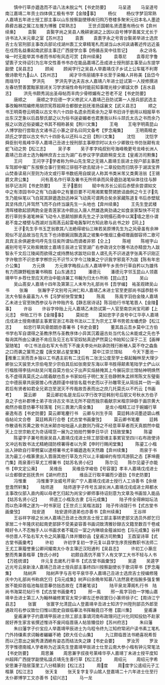 <!-- { "loadSidebar": true } -->
　　慎中行草亦遒逸而不谙八法未脱尘气【书史防要】
　　马呈道
　　马呈道号南江嘉靖二年贡士四体俱工极有书学【金陵事】
　　杨仪
　　杨仪字梦羽常熟人嘉靖五年进士授工部主事以山东按察副使移疾归购万卷楼多聚宋元旧本名人墨迹鼎彛古器之属江左推为博雅【常熟志】
　　王世贞国朝名贤遗墨有杨仪书【弇州续槀】
　　袁褧
　　袁褧字尚之吴县人晚耕谢湖之上因以自号博学善属文尤长于诗书法入米元章之室【苏州志】
　　袁袠
　　袁袠字永之号胥台褧弟举进士选庶吉士左官刑部主事改兵部论戍湖州袠工文章精笔札而湖当山水间讽诵著述传远近虽在戍而名益重起南武部主事迁广西提学佥事【杨循吉吴中往哲记】
　　永之诗名噪一时无能举其书者而书却有风态可赏【弇州续槀】
　　袁尊尼
　　袁尊尼字鲁望袠子文待诏引为忘年交性善书书亦在能品嘉靖乙丑成进士授刑部主事至山东提学副使【吴县志】
　　顾闻
　　顾闻字行之吴县人举嘉靖戊子乡试上公车辄不利寄傲诗歌号九山人【苏州志】
　　闻才华伟丽铺序丰长至于染翰人并称美【岳岱今雨瑶华】
　　罗洪先
　　罗洪先字达夫吉水人嘉靖八年进士廷试第一人授修撰进左春坊赞善罢黜家居闭关习学求端性命有时能前知事赠光禄少卿諡文恭【吉水县志】
　　洪先书颇秀润出圣母帖而丰肉少骨秾媚有之苍老不足【书史防要】
　　唐顺之
　　唐顺之字应德一字义修武义人嘉靖己丑防试第一人授兵部武选主事改翰林院编修用胡宗宪荐超拜佥都御史廵抚淮扬諡襄文【武义县志】
　　顺之书王明斋卷云明斋以古文书六十四卦名遗余而索余为之草书旧诗于册用以相报草书出东汉芝象以后昌黎氏鄙之以为俗书逞姿媚者也君惠我以科斗颉氏太古之书而余乃报之以效近俗姿媚之书其不相称甚矣【荆川文集】
　　王电
　　王电字明斋昆山人博学励行尝取古文诸书正小篆之谬名曰同文备考【罗念庵集】
　　王明斋精史颉氏之学尝以古文书六十四卦名以还科斗之旧【荆川文集】
　　沈恺
　　沈恺字舜臣别号鳯峰华亭人嘉靖己丑进士授刑部主事穆宗时以太仆少卿致仕书仿张颠有龙蛇飞动之势【松江志】
　　吴子孝
　　吴子孝字纯叔别号海峰晩更号龙峰长洲人嘉靖己丑进士选为翰林庶吉士出为湖广右参议字学虞欧稍变戈法【皇甫汸司勲集】
　　王问
　　王问字子学者称为仲山先生常之无锡人嘉靖壬辰进士授户部主事厯车驾郎中擢广东按察佥事行至桐江徘徊不欲去赋诗十二章投劾而归筑亭于湖滨宝界山焚香读易兴至则为诗文或行草书数纸用自娱说人称其书类米芾又类黄涪翁【王锡爵文肃公集】
　　问有髙名作行草及署书无所师承而风骨遒劲渴笔纵体往往与醉翁亭记法同【书史防要】
　　王子墨刻
　　赋中有苏长公前后赤壁余尝谓如文中之有漆园书中之有飞白画中之有董巨要不可用湘累蜀赘捃摭诘曲例之今王子先生乃能纵笔以飞白冩其辞遒逸劲迅神采飞动真可谓两合矣余家藏陈道复书后赤壁赋其坚伟庶几并驾然飞而不白终当譲先生一头地也【弇州续槀】
　　王先生登武楼清晖楼歌起颔两韵全是青莲家法中颇出入唐人然雄逸爽劲诵之如食哀家梨快不可言若行草则多渴笔神采飞动令人思颠旭醉素先生之子汝明搨石斋中以寓墙之思仆谓曷不龛之楼壁与西湖对当雨髙云起雷电轰掣时方知此歌与此书之妙【同上】
　　王子先生手书玉芝翁歌其八法絶得坡仙三昧若吴原博先生为之风骨虽有余神观似不足品故当在先生下也诗歌婉润飘逸寘之坡集中惟烟江叠嶂赠画御容师二歌可具宾主余俱避舍呜呼先生往矣所谓仙而谪者非邪【仝上】
　　陈嵦
　　陈嵦字山甫别号宅平又称紫微居士嘉靖壬辰进士官至湖广右参政诗文尔雅书法亦精尝为人跋智永千文后江陵闻而欲得之或持赝帖求跋垲曰昔人谓孔先不识进退字张禹不识刚正字许敬宗不识忠孝字栁宗元不识节义字今江陵兼之宁识我字邪竟不为跋【陈有年忠介公集】
　　方元焕
　　方元焕字晦叔山东人嘉靖甲午乡贡作行草自矜以为雄伟有力而踈野粗放署书稍胜【山东通志】
　　潘德元
　　潘德元字邻玉昆山人领嘉靖甲午乡荐仕至应天府治中能诗兼工书翰为归太仆所称【昆山志】
　　吴山
　　吴山髙安人嘉靖十四年及第第三人末年为礼部尚书【吾学编】　祐圣观碑吴山书
　　张瀚
　　张瀚字子文别号元洲仁和人嘉靖乙未进士官至吏部尚书諡恭懿书法大令智永最喜为人书【冯梦祯快雪堂集】
　　陈鳯
　　陈鳯字羽伯金陵人嘉靖乙未进士官至陜西参议与许仲贻齐名【静志居诗话】陈羽伯行书笔笔晋人【金陵事】
　　许谷
　　许谷字仲贻上元人嘉靖乙未防试第一人官至南京尚宝司卿【上元志】　仲贻工行书【金陵事】
　　莫如忠
　　莫如忠字子良号中江华亭人嘉靖戊戌进士授南缮部主事累官浙江布政书法以二王为宗尤工草书势若龙蟠虎卧【松江志】
　　如忠行草风骨朗朗亦善署书【书史会要】
　　董其昌云吾乡莫中江方伯书学右军自谓得之圣教序然与圣教序体小异其沉着逼古处当代名公未能或之先也予每询其所由公谦逊不肯应及见王右军官奴帖真迹俨然莫公书始知公深于二王【画禅室随笔】　中江书法自右军大令而下不废夫李处州赵承防残行断楮人莫不夺之螙鱼之口而袭之箧笥之腹【唐文献占星堂集】
　　莫中江崇兰馆帖
　　今天下墨池一推重三吴而吾乡独以工书遇主前有二沈后有二张沈公度至学士粲起翰林至大理少卿张公天骏至大宗伯电至少宗伯其后如张南安东海以草书胜得颠素笔陆学士俨山以行楷胜得李括州赵吴兴笔自莫方伯父子出声实烜赫掩其上今展玩崇兰馆帖神明焕然名不虚得真莫氏之山隂羲献也吾乡书家如任子明仁发王伯静黙朱孟辨芾陈文东璧衞立中德辰章共辰弼曽心传遇顾谨中禄皆名载书史而以子孙雕零无从简括其一防一画若后有贤者如君全兄弟岂至泯灭不传哉故吾表而出之庶几托莫氏以不朽云【书画考】
　　莫云卿
　　莫云卿初名是龙后以字行改字廷韩别号后朋又号秋水方伯子良之子也补郡博士弟子攻诗古文书法无所不窥而独宗羲献宗米楷宗钟繇于画宗黄大痴然亦极意仿摹不轻落笔【何三畏潄六斋全集】
　　是龙小楷精工过于婉媚行草豪逸有态【书史防要】莫云卿笔麈行书　云卿与刘生手简　莫廷韩诗词墨迹碧山樵临帖论文合卷　莫廷韩真行合卷【式古堂书画彚攷】
　　莫云卿书笔麈
　　廷韩作散语有苏黄之致书法米颠亦咄咄逼人此数则乃得之不经意草草者而天真朗然中载天上立世宗勅尤为竒话晴窓一展为之拍拍竹懒李日华识【恬致堂集】
　　陈鎏
　　陈鎏字子兼号雨泉吴县人嘉靖戊戌进士除工部营缮主事累官至四川右布政使诗文冲远有致书法尤精絶牋防榜署得者以为荣【申时行赐闲堂集】
　　陈鎏工小楷出入钟欧自行草劈窠以逮榜署书尤丰媚遒逸有天然趣【弇州续集】
　　雨泉于书法为最工小楷篆隶出入晋唐其他行草及方尺以上丰媚绰约有惊鸿游鹄之态【茅坤鹿门集】雨泉善行草尤工榜署书【姑苏名贤小纪】
　　陈尔见
　　陈尔见鎏子亦能书【申文定公槀】
　　吴维岳
　　吴维岳字峻伯【号容寰】孝丰人嘉靖戊戌进士以佥都御史廵抚贵州【湖州府志】
　　维岳正行取丰媚而少遒劲【书史防要】
　　冯惟重
　　冯惟重字汝威号芹泉广宁人嘉靖戊戌进士授行人工诗善书【余继登澹然轩集】
　　陆师道
　　陆师道字子传号五湖长洲人嘉靖戊戌成进士拜都水主事改仪部入直内阁以母老乞归起为尚宝少卿师事待诏刻意为文章及书画皆入能品【姑苏名贤小记】
　　师道工小楷及古隶【冯元成集】
　　陆子传全得麻姑坛法而以色泽傅之遂为一时书家冠【王世贞三吴楷法跋】　陆子传诗牋行书【式古堂书画彚攷】
　　陆安道
　　陆安道师道弟也亦善书【弇州续槀】
　　王谷祥
　　王谷祥字禄之长洲人嘉靖己丑进士改庶吉士授工部主事转吏部文选员外郎乞归家居二十年隆庆初起南吏部辞不受美姿容善书画词致清雅钞録古文籍至数百千卷咸精好令人不忍触手人以书画求者不辄应一室之内琳琅金薤谧如也【冯元成集】谷祥书仿晋人不坠右军大令之风篆籀八体并臻妙品【皇甫汸司勲集】　王酉室诗草【式古堂书画彚考】
　　许初
　　许初字复初一字元复以县学生序贡授教职书法师二王尤工篆籀誉重公卿间擢南太仆寺主簿迁汉阳通判【吴县志】
　　许初工小篆庄整而秀兼善楷草【詹氏小辨】
　　初颇自髙伉不屑下人有文学工大书不轻与人书【万姓统谱】
　　许元复去嵗札行草书【式古堂书画彚攷】
　　吴逵
　　吴逵字近光号云泉新淦人嘉靖己丑进士授兵部主事终四川按察副使长于歌词草书【罗念庵集】
　　陆树声
　　陆树声字与吉号平泉华亭人嘉靖己丑进士选庶吉士授编修隆庆中为礼部尚书称病乞归【冯元成集】树声曰余晩年知慕八法然衰老指腕多强复懒放不能抑首临池每屈意摹仿拙态故在【清暑笔谈】
　　陆平泉龙潭阁札行书　陆尚书海棠花帖行书【式古堂书画彚考】
　　邢一鳯
　　邢一鳯字羽伯一字雉山嘉靖辛丑进士第三人为翰林编修累官太常少卿左迁参政罢归小篆师徐子仁【周诗江宁县志】
　　张寰
　　张寰字允清昆山人登嘉靖辛丑进士知济宁州陞刑部员外郎至通政司右参议致仕归惟以图史自娱临摹法书挥翰竟日不倦【震川集】
　　皇甫濓
　　皇甫濓字子约嘉靖甲辰进士除工部主事谪河南布政理问迁兴化同知投劾不赴家居好养生家言省撰述惟诗不废间临晋唐人帖皆臻佳妙【苏州府志】
　　朱曰藩
　　朱曰藩字子价宝应人举嘉靖甲辰进士为乌程令终九江知府常闭户读书素工笔札门外持缣素求词翰者纚纚不絶【欧大任仑山集】
　　九江颇临晋法书絶喜祝希哲而以己意出之婉秀潇洒絶有姿态而结法失之踈【书史会要】
　　罗汝芳
　　罗汝芳字惟德南城人学者称为近溪先生登嘉靖甲辰进士仕至云南大参小楷有钟元常笔法【书史防要】
　　周思兼
　　周思兼字叔夜号莱峰华亭人嘉靖丁未进士授平度知州超拜广西提学副使私諡贞靖先生善行草【松江志】
　　周绍元
　　周绍元字希安思兼子隐居藻里工八分精篆刻【松江志】
　　周度
　　周度字公逺绍元子工楷篆【松江志】
　　张天复
　　张天复字复亨山隂人登嘉靖二十六年进士仕至行太仆卿博学工文亦善书【绍兴志】
　　马一龙
